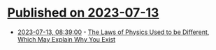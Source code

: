# [Published on 2023-07-13](index.md)

* [2023-07-13, 08:39:00](https://soylentnews.org/article.pl?sid=23/07/12/0256258&from=rss) - [The Laws of Physics Used to be Different, Which May Explain Why You Exist](https://soylentnews.org/article.pl?sid=23/07/12/0256258&from=rss)
